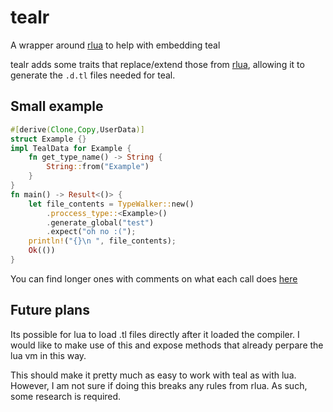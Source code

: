 # tealr
A wrapper around [rlua](https://crates.io/crates/rlua) to help with embedding teal

tealr adds some traits that replace/extend those from [rlua](https://crates.io/crates/rlua), allowing it to generate the `.d.tl` files needed for teal.

## Small example
```rust
#[derive(Clone,Copy,UserData)]
struct Example {}
impl TealData for Example {
    fn get_type_name() -> String {
        String::from("Example")
    }
}
fn main() -> Result<()> {
    let file_contents = TypeWalker::new() 
        .proccess_type::<Example>()
        .generate_global("test")
        .expect("oh no :(");
    println!("{}\n ", file_contents);
    Ok(())
}
```
You can find longer ones with comments on what each call does [here](https://github.com/lenscas/tealr/tree/master/tealr/examples)

## Future plans
Its possible for lua to load .tl files directly after it loaded the compiler. I would like to make use of this and expose methods that already perpare the lua vm in this way.

This should make it pretty much as easy to work with teal as with lua. However, I am not sure if doing this breaks any rules from rlua. As such, some research is required.
